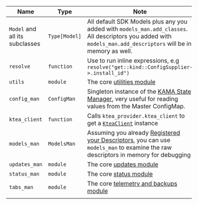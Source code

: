 | Name                           | Type            | Note                                                                                                                                                                          |
|--------------------------------|-----------------|-------------------------------------------------------------------------------------------------------------------------------------------------------------------------------|
| `Model` and all its subclasses | `Type[Model]`   | All default SDK Models plus any you added with `models_man.add_classes`. All descriptors you added with `models_man.add_descriptors` will be in memory as well.               |
| `resolve`                      | `function`      | Use to run inline expressions, e.g `resolve("get::kind::ConfigSupplier->.install_id")`                                                                                        |
| `utils`                        | `module`        | The core [utilities module](/nope)                                                                                                                                            |
| `config_man`                   | `ConfigMan`     | Singleton instance of the [KAMA State Manager](/concepts/state-concept), very useful for reading values from the Master ConfigMap.                                            |
| `ktea_client`                  | `function`      | Calls `ktea_provider.ktea_client` to get a [`KteaClient`](/nope) instance                                                                                                     |
| `models_man`                   | `ModelsMan`     | Assuming you already [Registered your Descriptors](/tutorials/registering-model-descriptors), you can use `models_man` to examine the raw descriptors in memory for debugging |
| `updates_man`                  | `module`        | The core [updates module](/nope)                                                                                                                                              |
| `status_man`                   | `module`        | The core [status module](/nope)                                                                                                                                               |
| `tabs_man`                     | `module`        | The core [telemetry and backups module](/nope)                                                                                                                                |
|                                |                 |                                                                                                                                                                               |
